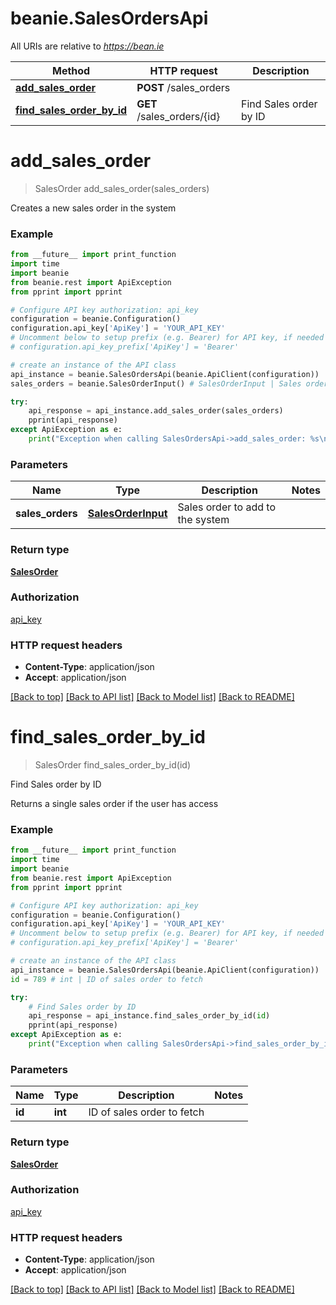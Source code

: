 # beanie.SalesOrdersApi

All URIs are relative to *https://bean.ie*

Method | HTTP request | Description
------------- | ------------- | -------------
[**add_sales_order**](SalesOrdersApi.md#add_sales_order) | **POST** /sales_orders | 
[**find_sales_order_by_id**](SalesOrdersApi.md#find_sales_order_by_id) | **GET** /sales_orders/{id} | Find Sales order by ID


# **add_sales_order**
> SalesOrder add_sales_order(sales_orders)



Creates a new sales order in the system

### Example
```python
from __future__ import print_function
import time
import beanie
from beanie.rest import ApiException
from pprint import pprint

# Configure API key authorization: api_key
configuration = beanie.Configuration()
configuration.api_key['ApiKey'] = 'YOUR_API_KEY'
# Uncomment below to setup prefix (e.g. Bearer) for API key, if needed
# configuration.api_key_prefix['ApiKey'] = 'Bearer'

# create an instance of the API class
api_instance = beanie.SalesOrdersApi(beanie.ApiClient(configuration))
sales_orders = beanie.SalesOrderInput() # SalesOrderInput | Sales order to add to the system

try:
    api_response = api_instance.add_sales_order(sales_orders)
    pprint(api_response)
except ApiException as e:
    print("Exception when calling SalesOrdersApi->add_sales_order: %s\n" % e)
```

### Parameters

Name | Type | Description  | Notes
------------- | ------------- | ------------- | -------------
 **sales_orders** | [**SalesOrderInput**](SalesOrderInput.md)| Sales order to add to the system | 

### Return type

[**SalesOrder**](SalesOrder.md)

### Authorization

[api_key](../README.md#api_key)

### HTTP request headers

 - **Content-Type**: application/json
 - **Accept**: application/json

[[Back to top]](#) [[Back to API list]](../README.md#documentation-for-api-endpoints) [[Back to Model list]](../README.md#documentation-for-models) [[Back to README]](../README.md)

# **find_sales_order_by_id**
> SalesOrder find_sales_order_by_id(id)

Find Sales order by ID

Returns a single sales order if the user has access

### Example
```python
from __future__ import print_function
import time
import beanie
from beanie.rest import ApiException
from pprint import pprint

# Configure API key authorization: api_key
configuration = beanie.Configuration()
configuration.api_key['ApiKey'] = 'YOUR_API_KEY'
# Uncomment below to setup prefix (e.g. Bearer) for API key, if needed
# configuration.api_key_prefix['ApiKey'] = 'Bearer'

# create an instance of the API class
api_instance = beanie.SalesOrdersApi(beanie.ApiClient(configuration))
id = 789 # int | ID of sales order to fetch

try:
    # Find Sales order by ID
    api_response = api_instance.find_sales_order_by_id(id)
    pprint(api_response)
except ApiException as e:
    print("Exception when calling SalesOrdersApi->find_sales_order_by_id: %s\n" % e)
```

### Parameters

Name | Type | Description  | Notes
------------- | ------------- | ------------- | -------------
 **id** | **int**| ID of sales order to fetch | 

### Return type

[**SalesOrder**](SalesOrder.md)

### Authorization

[api_key](../README.md#api_key)

### HTTP request headers

 - **Content-Type**: application/json
 - **Accept**: application/json

[[Back to top]](#) [[Back to API list]](../README.md#documentation-for-api-endpoints) [[Back to Model list]](../README.md#documentation-for-models) [[Back to README]](../README.md)

